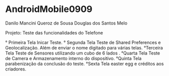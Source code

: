 # AndroidMobile0909


Danilo Mancini Queroz de Sousa
Douglas dos Santos Melo

Projeto: Teste das funcionalidades do Telefone

  ° Primeira Tela Inicar Teste.
  ° Segunda Tela Teste de Shared Preferences e Geolocalização. Além de enviar o nome digitado para várias telas.
  °Terceira Tela Teste de Sensores utilizando um cubo de 6 lados .
  °Quarta Tela Teste de Camera e Armazenamento interno do dispositivo.
  °Quinta Tela parabenização da conclusão do teste.
  °Sexta Tela easter egg e créditos aos criadores.
